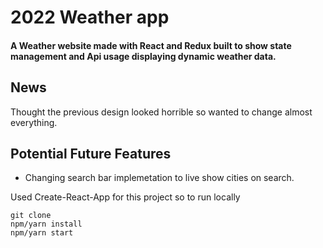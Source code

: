 # 2022 Weather app

#### A Weather website made with React and Redux built to show state management and Api usage displaying dynamic weather data.

## News

Thought the previous design looked horrible so wanted to change
almost everything.

## Potential Future Features

- Changing search bar implemetation to live show cities on search.

Used Create-React-App for this project so to run locally

```
git clone
npm/yarn install
npm/yarn start
```
